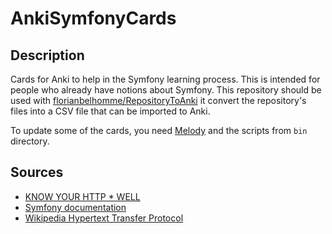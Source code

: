 # AnkiSymfonyCards

## Description

Cards for Anki to help in the Symfony learning process. This is intended for people who already have notions about
Symfony.
This repository should be used with
[florianbelhomme/RepositoryToAnki](https://github.com/florianbelhomme/RepositoryToAnki)
it convert the repository's files into a CSV file that can be imported to Anki.

To update some of the cards, you need [Melody](https://github.com/sensiolabs/melody) and the scripts from
`bin` directory.

## Sources

- [KNOW YOUR HTTP * WELL](https://github.com/for-GET/know-your-http-well)
- [Symfony documentation](http://symfony.com/doc/current/)
- [Wikipedia Hypertext Transfer Protocol](https://en.wikipedia.org/wiki/Hypertext_Transfer_Protocol)
